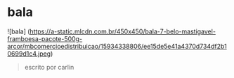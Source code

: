 # bala

![bala] (https://a-static.mlcdn.com.br/450x450/bala-7-belo-mastigavel-framboesa-pacote-500g-arcor/mbcomercioedistribuicao/15934338806/ee15de5e41a4370d734df2b10699d1c4.jpeg)

> escrito por carlin
